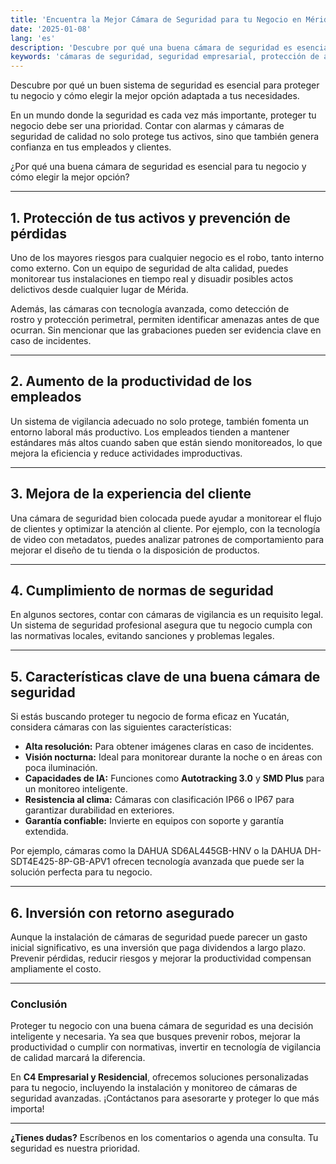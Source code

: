 ```yaml
---
title: 'Encuentra la Mejor Cámara de Seguridad para tu Negocio en Mérida'
date: '2025-01-08'
lang: 'es'
description: 'Descubre por qué una buena cámara de seguridad es esencial para proteger tu negocio y cómo elegir la mejor opción para tus necesidades.'
keywords: 'cámaras de seguridad, seguridad empresarial, protección de activos, prevención de pérdidas, productividad, experiencia del cliente, normas de seguridad, tecnología de vigilancia'
---
```


Descubre por qué un buen sistema de seguridad es esencial para proteger tu negocio y cómo elegir la mejor opción adaptada a tus necesidades.

En un mundo donde la seguridad es cada vez más importante, proteger tu negocio debe ser una prioridad. Contar con alarmas y cámaras de seguridad de calidad no solo protege tus activos, sino que también genera confianza en tus empleados y clientes.

¿Por qué una  buena cámara de seguridad es esencial para tu negocio y cómo elegir la mejor opción?

---

## **1. Protección de tus activos y prevención de pérdidas**

Uno de los mayores riesgos para cualquier negocio es el robo, tanto interno como externo. Con un equipo de seguridad de alta calidad, puedes monitorear tus instalaciones en tiempo real y disuadir posibles actos delictivos desde cualquier lugar de Mérida.

Además, las cámaras con tecnología avanzada, como detección de rostro y protección perimetral, permiten identificar amenazas antes de que ocurran. Sin mencionar que las grabaciones pueden ser evidencia clave en caso de incidentes.

---

## **2. Aumento de la productividad de los empleados**

Un sistema de vigilancia adecuado no solo protege, también fomenta un entorno laboral más productivo. Los empleados tienden a mantener estándares más altos cuando saben que están siendo monitoreados, lo que mejora la eficiencia y reduce actividades improductivas.

---

## **3. Mejora de la experiencia del cliente**

Una cámara de seguridad bien colocada puede ayudar a monitorear el flujo de clientes y optimizar la atención al cliente. Por ejemplo, con la tecnología de video con metadatos, puedes analizar patrones de comportamiento para mejorar el diseño de tu tienda o la disposición de productos.

---

## **4. Cumplimiento de normas de seguridad**

En algunos sectores, contar con cámaras de vigilancia es un requisito legal. Un sistema de seguridad profesional asegura que tu negocio cumpla con las normativas locales, evitando sanciones y problemas legales.

---

## **5. Características clave de una buena cámara de seguridad**

Si estás buscando proteger tu negocio de forma eficaz en Yucatán, considera cámaras con las siguientes características:

- **Alta resolución:** Para obtener imágenes claras en caso de incidentes.  
- **Visión nocturna:** Ideal para monitorear durante la noche o en áreas con poca iluminación.  
- **Capacidades de IA:** Funciones como **Autotracking 3.0** y **SMD Plus** para un monitoreo inteligente.  
- **Resistencia al clima:** Cámaras con clasificación IP66 o IP67 para garantizar durabilidad en exteriores.
- **Garantía confiable:** Invierte en equipos con soporte y garantía extendida.

Por ejemplo, cámaras como la DAHUA SD6AL445GB-HNV o la DAHUA DH-SDT4E425-8P-GB-APV1 ofrecen tecnología avanzada que puede ser la solución perfecta para tu negocio.

---

## **6. Inversión con retorno asegurado**

Aunque la instalación de cámaras de seguridad puede parecer un gasto inicial significativo, es una inversión que paga dividendos a largo plazo. Prevenir pérdidas, reducir riesgos y mejorar la productividad compensan ampliamente el costo.

---

### **Conclusión**

Proteger tu negocio con una buena cámara de seguridad es una decisión inteligente y necesaria. Ya sea que busques prevenir robos, mejorar la productividad o cumplir con normativas, invertir en tecnología de vigilancia de calidad marcará la diferencia.  

En **C4 Empresarial y Residencial**, ofrecemos soluciones personalizadas para tu negocio, incluyendo la instalación y monitoreo de cámaras de seguridad avanzadas. ¡Contáctanos para asesorarte y proteger lo que más importa!

---

**¿Tienes dudas?** Escríbenos en los comentarios o agenda una consulta. Tu seguridad es nuestra prioridad.
